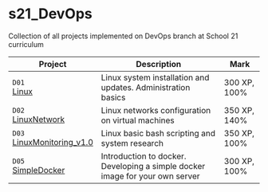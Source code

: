 # s21_DevOps

Collection of all projects implemented on DevOps branch at School 21 curriculum

| Project | Description | Mark |
| ------- | ----------- | ---- |
| `D01` <br/> [Linux](https://github.com/shapovalenkoes/s21_DevOps/tree/main/Linux) | Linux system installation and updates. Administration basics | 300 XP, 100% |
| `D02` <br/> [LinuxNetwork](https://github.com/shapovalenkoes/s21_DevOps/tree/main/LinuxNetwork) | Linux networks configuration on virtual machines | 350 XP, 140% |
| `D03` <br/> [LinuxMonitoring_v1.0](https://github.com/shapovalenkoes/s21_DevOps/tree/main/LinuxMonitoring_v1.0) | Linux basic bash scripting and system research | 350 XP, 100% |
| `D05` <br/> [SimpleDocker](https://github.com/shapovalenkoes/s21_DevOps/tree/main/SimpleDocker) | Introduction to docker. Developing a simple docker image for your own server | 300 XP, 100%|
